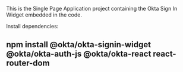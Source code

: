 This is the Single Page Application project containing the Okta Sign In Widget embedded in the code.

Install dependencies:

## npm install @okta/okta-signin-widget @okta/okta-auth-js @okta/okta-react react-router-dom